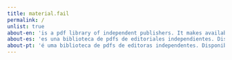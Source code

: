```yaml
---
title: material.fail
permalink: /
unlist: true
about-en: 'is a pdf library of independent publishers. It makes available for download publications that had or have physical copies in circulation. material.fail is the result of the failure, exhaustion, production difficulties and permanence of these materials, and the extraordinary nature of printed production, which is increasingly useless and necessary.<br>The digital does not replace the printed matter, so, if feasible, be sure to search for the original versions of these texts with the publishers, which provided their material for this website.'
about-es: 'es una biblioteca de pdfs de editoriales independientes. Disponibiliza para download publicaciones que tuvieron o tienen ejemplares físicos en circulación. material.fail es resultado del fallo, agotamiento, dificultades de producción y permanencia de esos materiales, y del carácter extraordinario de la producción impresa, cada vez mais inútil y necesaria.<br>Lo digital no sustituye el impreso, por eso, no deje de buscar, caso sea viable, las versiones originales con las editoriales, que cedieron su material para esta web.'
about-pt: 'é uma biblioteca de pdfs de editoras independentes. Disponibiliza para download publicações que tiveram ou têm exemplares físicos em circulação. material.fail é fruto da falha, esgotamento, dificuldade de produção e permanência desses materiais, e do caráter extraordinário da produção impressa, cada vez mais inútil e necessária.<br>O digital não substitui o impresso, por isso, não deixe de procurar, caso ainda seja possível, as versões originais com as editoras, que cederam o seu material para este site.'
---
```

